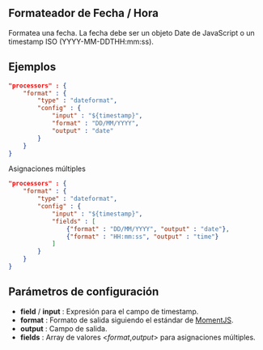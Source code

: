 ## Formateador de Fecha / Hora

Formatea una fecha. La fecha debe ser un objeto Date de JavaScript o un timestamp ISO (YYYY-MM-DDTHH:mm:ss).

## Ejemplos

```json
"processors" : {
	"format" : {
		"type" : "dateformat",
		"config" : {
			"input" : "${timestamp}",
			"format" : "DD/MM/YYYY",
			"output" : "date"
		}
	}
}
```

Asignaciones múltiples
```json
"processors" : {
	"format" : {
		"type" : "dateformat",
		"config" : {
			"input" : "${timestamp}",
			"fields" : [
				{"format" : "DD/MM/YYYY", "output" : "date"},
				{"format" : "HH:mm:ss", "output" : "time"}
			]
		}
	}
}
```

## Parámetros de configuración
* **field** / **input** : Expresión para el campo de timestamp.
* **format** : Formato de salida siguiendo el estándar de [MomentJS](https://momentjs.com/docs/#/displaying/format/).
* **output** : Campo de salida.
* **fields** : Array de valores <*format*,*output*> para asignaciones múltiples.
